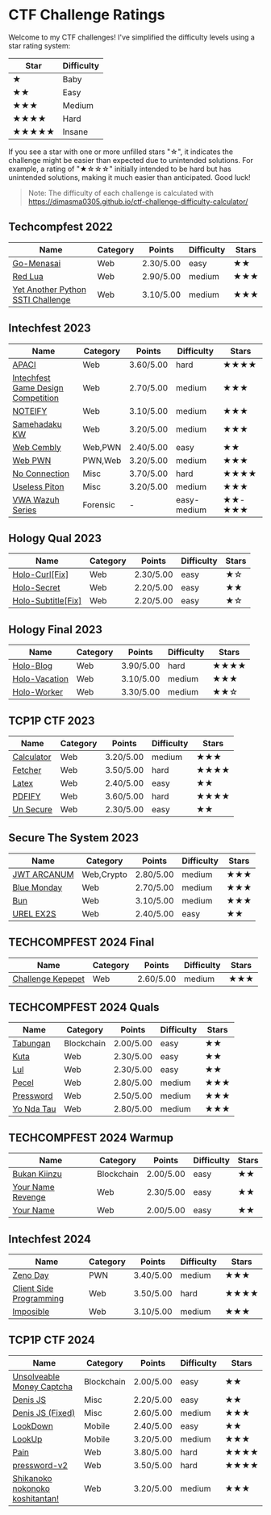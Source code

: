 # CTF Challenge Ratings

Welcome to my CTF challenges! I've simplified the difficulty levels using a star rating system:

| Star | Difficulty |
|------|------------|
| ★    | Baby       |
| ★★   | Easy       |
| ★★★  | Medium     |
| ★★★★ | Hard       |
| ★★★★★| Insane     |

If you see a star with one or more unfilled stars "☆", it indicates the challenge might be easier than expected due to unintended solutions. For example, a rating of "★☆☆☆" initially intended to be hard but has unintended solutions, making it much easier than anticipated. Good luck!

> Note: The difficulty of each challenge is calculated with https://dimasma0305.github.io/ctf-challenge-difficulty-calculator/

## Techcompfest 2022

|Name|Category|Points|Difficulty|Stars|
|----|--------|------|----------|-----|
|[Go-Menasai](./Techcompfest-2022/Go-Menasai/)|Web| 2.30/5.00 | easy | ★★ |
|[Red Lua](./Techcompfest-2022/Red%20Lua/)|Web| 2.90/5.00 | medium | ★★★ ||
|[Yet Another Python SSTI Challenge](./Techcompfest-2022/Yet%20Another%20Python%20SSTI%20Challenge/)|Web| 3.10/5.00 | medium | ★★★ |

## Intechfest 2023

|Name|Category|Points | Difficulty | Stars |
|----|--------|-------|------------|-------|
|[APACI](./Intechfest-2023/Web-Exploitation/APACI/)|Web| 3.60/5.00 | hard | ★★★★ |
|[Intechfest Game Design Competition](./Intechfest-2023/Web-Exploitation/Intechfest%20Game%20Design%20Competition/)|Web| 2.70/5.00 | medium | ★★★ |
|[NOTEIFY](./Intechfest-2023/Web-Exploitation/NOTEIFY/)|Web| 3.10/5.00 | medium | ★★★ |
|[Samehadaku KW](./Intechfest-2023/Web-Exploitation/Samehadaku%20KW/)|Web| 3.20/5.00 | medium | ★★★ |
|[Web Cembly](./Intechfest-2023/PWN/web-cembly/)|Web,PWN| 2.40/5.00 | easy | ★★ |
|[Web PWN](./Intechfest-2023/PWN/web-pwn/)|PWN,Web| 3.20/5.00 | medium | ★★★ |
|[No Connection](./Intechfest-2023/Misc/no-connection/)|Misc| 3.70/5.00 | hard | ★★★★ |
|[Useless Piton](./Intechfest-2023/Misc/useless-piton/)|Misc| 3.20/5.00 | medium | ★★★ |
|[VWA Wazuh Series](./Intechfest-2023/Forensic/VWA-Wazuh(Series)/)|Forensic| - | easy-medium | ★★-★★★ |

## Hology Qual 2023

|Name|Category| Points | Difficulty | Stars |
|----|--------|--------|------------|-------|
|[Holo-Curl[Fix]](./Hology-qual-2023/Holo-Curl[Fix]/)|Web| 2.30/5.00 | easy | ★☆ |
|[Holo-Secret](./Hology-qual-2023/Holo-Secret/)|Web| 2.20/5.00 | easy | ★★ |
|[Holo-Subtitle[Fix]](./Hology-qual-2023/Holo-Subtitle[Fix]/)|Web| 2.20/5.00 | easy | ★☆ |

## Hology Final 2023

|Name|Category| Points | Difficulty | Stars |
|----|--------|--------|------------|-------|
|[Holo-Blog](./Hology-final-2023/Holo-Blog/)|Web| 3.90/5.00 | hard | ★★★★ |
|[Holo-Vacation](./Hology-final-2023/Holo-Vacation/)|Web| 3.10/5.00 | medium | ★★★ |
|[Holo-Worker](./Hology-final-2023/Holo-Vacation/)|Web| 3.30/5.00 | medium | ★★☆ |

## TCP1P CTF 2023

|Name|Category| Points | Difficulty | Stars |
|----|--------|--------|------------|-------|
|[Calculator](./TCP1P-CTF-2023/Web/calculator/)|Web| 3.20/5.00 | medium | ★★★ |
|[Fetcher](./TCP1P-CTF-2023/Web/fetcher/)|Web| 3.50/5.00 | hard | ★★★★ |
|[Latex](./TCP1P-CTF-2023/Web/Latex/)|Web| 2.40/5.00 | easy | ★★ |
|[PDFIFY](./TCP1P-CTF-2023/Web/PDFIFY/)|Web| 3.60/5.00 | hard | ★★★★ |
|[Un Secure](./TCP1P-CTF-2023/Web/Un%20Secure/)|Web| 2.30/5.00 | easy | ★★ |

## Secure The System 2023
|Name|Category| Points | Difficulty | Stars |
|----|--------|--------|------------|-------|
|[JWT ARCANUM](./SecureTheSystem2023/Cryptography/JWT%20ARCANUM/)|Web,Crypto| 2.80/5.00 | medium | ★★★ |
|[Blue Monday](./SecureTheSystem2023/Web/Blue%20Monday/)|Web| 2.70/5.00 | medium | ★★★ |
|[Bun](./SecureTheSystem2023/Web/Bun/)|Web| 3.10/5.00 | medium | ★★★ |
|[UREL EX2S](./SecureTheSystem2023/Web/UREL-EX2S/)|Web| 2.40/5.00 | easy | ★★ |

## TECHCOMPFEST 2024 Final
|Name|Category| Points | Difficulty | Stars |
|----|--------|--------|------------|-------|
|[Challenge Kepepet](./TECHCOMFEST-2024/Final/Web/challenge-kepepet/)|Web| 2.60/5.00 | medium | ★★★ |

## TECHCOMPFEST 2024 Quals
|Name|Category| Points | Difficulty | Stars |
|----|--------|--------|------------|-------|
|[Tabungan](./TECHCOMFEST-2024/Quals/Blockchain/Tabungan/)|Blockchain| 2.00/5.00 | easy | ★★ |
|[Kuta](./TECHCOMFEST-2024/Quals/Web/kuta/)|Web| 2.30/5.00 | easy | ★★ |
|[Lul](./TECHCOMFEST-2024/Quals/Web/lul/)|Web| 2.30/5.00 | easy | ★★ |
|[Pecel](./TECHCOMFEST-2024/Quals/Web/pecel/)|Web| 2.80/5.00 | medium | ★★★ |
|[Pressword](./TECHCOMFEST-2024/Quals/Web/pressword/)|Web| 2.50/5.00 | medium | ★★★ |
|[Yo Nda Tau](./TECHCOMFEST-2024/Quals/Web/yo-nda-tau/)|Web| 2.80/5.00 | medium | ★★★ |

## TECHCOMPFEST 2024 Warmup
|Name|Category| Points | Difficulty | Stars |
|----|--------|--------|------------|-------|
|[Bukan Kiinzu](./TECHCOMFEST-2024/Warmup/Blockchain/bukan-kiinzu/)|Blockchain| 2.00/5.00 | easy | ★★ |
|[Your Name Revenge](./TECHCOMFEST-2024/Warmup/Web/Your-Name-Revenge/)|Web| 2.30/5.00 | easy | ★★ |
|[Your Name](./TECHCOMFEST-2024/Warmup/Web/Your-Name/)|Web| 2.00/5.00 | easy | ★★ |

## Intechfest 2024
|Name|Category| Points | Difficulty | Stars |
|----|--------|--------|------------|-------|
|[Zeno Day](./Intechfest-2024/Pwn/zeno_day/)|PWN| 3.40/5.00 | medium | ★★★ |
|[Client Side Programming](./Intechfest-2024/Web/Client%20Side%20Programming/)|Web| 3.50/5.00 | hard | ★★★★ |
|[Imposible](./Intechfest-2024/Web/Imposible/)|Web| 3.10/5.00 | medium | ★★★ |

## TCP1P CTF 2024
|Name|Category| Points | Difficulty | Stars |
|----|--------|--------|------------|-------|
|[Unsolveable Money Captcha](./TCP1P-CTF-2024/Blockchain/unsolveable-money-captcha/)|Blockchain| 2.00/5.00 | easy | ★★ |
|[Denis JS](./TCP1P-CTF-2024/Misc/denis-js/)|Misc| 2.20/5.00 | easy | ★★ |
|[Denis JS (Fixed)](./TCP1P-CTF-2024/Misc/denis-js%20(fixed)/)|Misc| 2.60/5.00 | medium | ★★★ |
|[LookDown](./TCP1P-CTF-2024/Mobile/LookDown/)|Mobile| 2.40/5.00 | easy | ★★ |
|[LookUp](./TCP1P-CTF-2024/Mobile/LookUp/)|Mobile| 3.20/5.00 | medium | ★★★ |
|[Pain](./TCP1P-CTF-2024/Web/Pain/)|Web| 3.80/5.00 | hard | ★★★★ |
|[pressword-v2](./TCP1P-CTF-2024/Web/pressword-v2/)|Web| 3.50/5.00 | hard | ★★★★ |
|[Shikanoko nokonoko koshitantan!](./TCP1P-CTF-2024/Web/Shikanoko%20nokonoko%20koshitantan!/)|Web| 3.20/5.00 | medium | ★★★ |